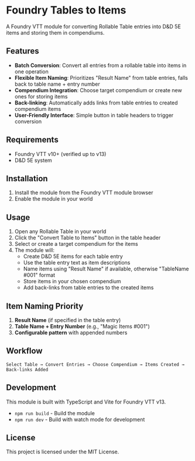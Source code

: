 # Foundry Tables to Items

A Foundry VTT module for converting Rollable Table entries into D&D 5E items and storing them in compendiums.

## Features

- **Batch Conversion**: Convert all entries from a rollable table into items in one operation
- **Flexible Item Naming**: Prioritizes "Result Name" from table entries, falls back to table name + entry number
- **Compendium Integration**: Choose target compendium or create new ones for storing items
- **Back-linking**: Automatically adds links from table entries to created compendium items
- **User-Friendly Interface**: Simple button in table headers to trigger conversion

## Requirements

- Foundry VTT v10+ (verified up to v13)
- D&D 5E system

## Installation

1. Install the module from the Foundry VTT module browser
2. Enable the module in your world

## Usage

1. Open any Rollable Table in your world
2. Click the "Convert Table to Items" button in the table header
3. Select or create a target compendium for the items
4. The module will:
   - Create D&D 5E items for each table entry
   - Use the table entry text as item descriptions
   - Name items using "Result Name" if available, otherwise "TableName #001" format
   - Store items in your chosen compendium
   - Add back-links from table entries to the created items

## Item Naming Priority

1. **Result Name** (if specified in the table entry)
2. **Table Name + Entry Number** (e.g., "Magic Items #001")
3. **Configurable pattern** with appended numbers

## Workflow

```
Select Table → Convert Entries → Choose Compendium → Items Created → Back-links Added
```

## Development

This module is built with TypeScript and Vite for Foundry VTT v13.

- `npm run build` - Build the module
- `npm run dev` - Build with watch mode for development

## License

This project is licensed under the MIT License.
